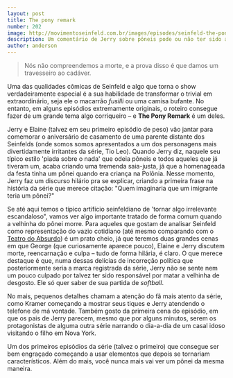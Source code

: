 ```yaml
---
layout: post
title: The pony remark
number: 202
image: http://movimentoseinfeld.com.br/images/episodes/seinfeld-the-pony-remark.jpg
description: Um comentário de Jerry sobre pôneis pode ou não ter sido a causa da morte de uma tia dele.
author: anderson
---
```


> Nós não compreendemos a morte, e a prova disso é que damos um travesseiro ao cadáver.

Uma das qualidades cômicas de Seinfeld e algo que torna o show verdadeiramente especial é a sua habilidade de transformar o trivial em extraordinário, seja ele o macarrão *fusilli* ou uma camisa bufante. No entanto, em alguns episódios extremamente originais, o roteiro consegue fazer de um grande tema algo corriqueiro – e **The Pony Remark** é um deles.

Jerry e Elaine (talvez em seu primeiro episódio de peso) vão jantar para comemorar o aniversário de casamento de uma parente distante dos Seinfelds (onde somos somos apresentados a um dos personagens mais divertidamente irritantes da série, Tio Leo). Quando Jerry diz, naquele seu típico estilo 'piada sobre o nada' que odeia pôneis e todos aqueles que já tiveram um, acaba criando uma tremenda saia-justa, já que a homenageada da festa tinha um pônei quando era criança na Polônia. Nesse momento, Jerry faz um discurso hilário pra se explicar, criando a primeira frase na história da série que merece citação: "Quem imaginaria que um imigrante teria um pônei?"

Se até aqui temos o típico artifício seinfeldiano de 'tornar algo irrelevante escandaloso", vamos ver algo importante tratado de forma comum quando a velhinha do pônei morre. Para aqueles que gostam de analisar Seinfeld como representação do vazio cotidiano (até mesmo comparando com o <a title="Saiba sobre Teatro do Absurdo" href="http://pt.wikipedia.org/wiki/Teatro_do_absurdo">Teatro do Absurdo</a>) é um prato cheio, já que teremos duas grandes cenas em que George (que curiosamente aparece pouco), Elaine e Jerry discutem morte, reencarnação e culpa – tudo de forma hilária, é claro. O que merece destaque é que, numa dessas delícias de incorreção política que posteriormente seria a marca registrada da série, Jerry não se sente nem um pouco culpado por talvez ter sido responsável por matar a velhinha de desgosto. Ele só quer saber de sua partida de *softball*.

No mais, pequenos detalhes chamam a atenção do fã mais atento da série, como Kramer começando a mostrar seus tiques e Jerry atendendo o telefone de má vontade. Também gosto da primeira cena do episódio, em que os pais de Jerry parecem, mesmo que por alguns minutos, serem os protagonistas de alguma outra série narrando o dia-a-dia de um casal idoso visitando o filho em Nova York.

Um dos primeiros episódios da série (talvez o primeiro) que consegue ser bem engraçado começando a usar elementos que depois se tornariam característicos. Além do mais, você nunca mais vai ver um pônei da mesma maneira.